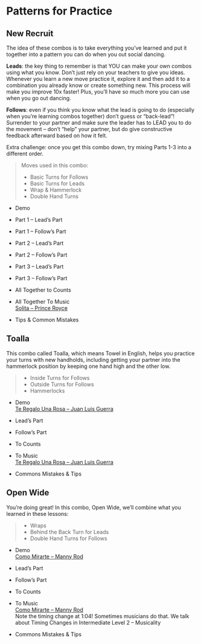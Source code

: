 # Patterns for Practice

## New Recruit

The idea of these combos is to take everything you’ve learned and put it together into a pattern you can do when you out social dancing.

**Leads**: the key thing to remember is that YOU can make your own combos using what you know. Don’t just rely on your teachers to give you ideas. Whenever you learn a new move practice it, explore it and then add it to a combination you already know or create something new. This process will make you improve 10x faster! Plus, you’ll have so much more you can use when you go out dancing.

**Follows**: even if you think you know what the lead is going to do (especially when you’re learning combos together) don’t guess or “back-lead”! Surrender to your partner and make sure the leader has to LEAD you to do the movement – don’t “help” your partner, but do give constructive feedback afterward based on how it felt.

Extra challenge: once you get this combo down, try mixing Parts 1-3 into a different order.

> Moves used in this combo:
> 
> * Basic Turns for Follows
> * Basic Turns for Leads
> * Wrap & Hammerlock
> * Double Hand Turns

* Demo

* Part 1 – Lead’s Part

* Part 1 – Follow’s Part

* Part 2 – Lead’s Part

* Part 2 – Follow’s Part

* Part 3 – Lead’s Part

* Part 3 – Follow’s Part

* All Together to Counts

* All Together To Music
<br>[Solita – Prince Royce](https://www.youtube.com/watch?v=uhA_rwF0IFc)

* Tips & Common Mistakes

## Toalla

This combo called Toalla, which means Towel in English, helps you practice your turns with new handholds, including getting your partner into the hammerlock position by keeping one hand high and the other low.

> * Inside Turns for Follows
> * Outside Turns for Follows
> * Hammerlocks
 

* Demo
<br>[Te Regalo Una Rosa – Juan Luis Guerra](https://www.youtube.com/watch?v=4ecd3EN-ha0)

* Lead’s Part

* Follow’s Part

* To Counts

* To Music
<br>[Te Regalo Una Rosa – Juan Luis Guerra](https://www.youtube.com/watch?v=4ecd3EN-ha0)

* Commons Mistakes & Tips

## Open Wide

You’re doing great! In this combo, Open Wide, we’ll combine what you learned in these lessons:

> * Wraps
> * Behind the Back Turn for Leads
> * Double Hand Turns for Follows

* Demo
<br>[Como Mirarte – Manny Rod](https://www.youtube.com/watch?v=hNpHSM0u6c0)

* Lead’s Part

* Follow’s Part

* To Counts

* To Music
<br>[Como Mirarte – Manny Rod](https://www.youtube.com/watch?v=hNpHSM0u6c0)
<br>Note the timing change at 1:04! Sometimes musicians do that. We talk about Timing Changes in Intermediate Level 2 – Musicality

* Commons Mistakes & Tips
